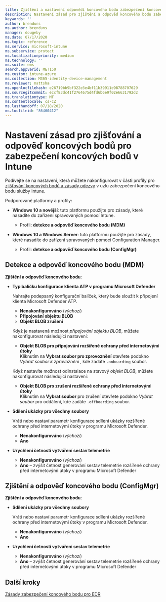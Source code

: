 ```yaml
---
title: Zjištění a nastavení odpovědí koncového bodu zabezpečení koncového bodu Intune | Microsoft Docs
description: Nastavení zásad pro zjištění a odpověď koncového bodu zabezpečení koncového bodu v Microsoft Intune
keywords: ''
author: brenduns
ms.author: brenduns
manager: dougeby
ms.date: 07/17/2020
ms.topic: reference
ms.service: microsoft-intune
ms.subservice: protect
ms.localizationpriority: medium
ms.technology: ''
ms.suite: ems
search.appverid: MET150
ms.custom: intune-azure
ms.collection: M365-identity-device-management
ms.reviewer: mattsha
ms.openlocfilehash: e26719bb9bf322e3e4bf11b39911e98788707629
ms.sourcegitcommit: eccf83dc41f2764675d4fd6b6e9f02e6631792d2
ms.translationtype: MT
ms.contentlocale: cs-CZ
ms.lasthandoff: 07/18/2020
ms.locfileid: "86460412"
---
```

# <a name="endpoint-detection-and-response-policy-settings-for-endpoint-security-in-intune"></a>Nastavení zásad pro zjišťování a odpověď koncových bodů pro zabezpečení koncových bodů v Intune

Podívejte se na nastavení, která můžete nakonfigurovat v části profily pro [zjišťování koncových bodů a zásady odezvy](../protect/endpoint-security-edr-policy.md) v uzlu zabezpečení koncového bodu služby Intune.

Podporované platformy a profily:

- **Windows 10 a novější**: tuto platformu použijte pro zásady, které nasadíte do zařízení spravovaných pomocí Intune.
  - Profil: **detekce a odpověď koncového bodu (MDM)**

- **Windows 10 a Windows Server**: tuto platformu použijte pro zásady, které nasadíte do zařízení spravovaných pomocí Configuration Manager.
  - Profil: **detekce a odpověď koncového bodu (ConfigMgr)**

## <a name="endpoint-detection-and-response-mdm"></a>Detekce a odpověď koncového bodu (MDM)

**Zjištění a odpověď koncového bodu**:

- **Typ balíčku konfigurace klienta ATP v programu Microsoft Defender**

  Nahrajte podepsaný konfigurační balíček, který bude sloužit k připojení klienta Microsoft Defender ATP.

  - **Nenakonfigurováno** (*výchozí*)
  - **Připojování objektu BLOB**  
  - **Objekt BLOB zrušení**  

  Když je nastavená možnost *připojování objektu BLOB*, můžete nakonfigurovat následující nastavení:

  - **Objekt BLOB pro připojování rozšířené ochrany před internetovými útoky**  
    Kliknutím na **Vybrat soubor pro zprovoznění** otevřete podokno *Vybrat soubor k zprovoznění* , kde zadáte `.onboarding` soubor.

  Když nastavíte možnost odinstalace na stavový *objekt BLOB*, můžete nakonfigurovat následující nastavení:
  
  - **Objekt BLOB pro zrušení rozšířené ochrany před internetovými útoky**  
     Kliknutím na **Vybrat soubor** pro zrušení otevřete podokno *Vybrat soubor* pro oddálení, kde zadáte `.offboarding` soubor.

- **Sdílení ukázky pro všechny soubory**  

  Vrátí nebo nastaví parametr konfigurace sdílení ukázky rozšířené ochrany před internetovými útoky v programu Microsoft Defender.  
  - **Nenakonfigurováno** (*výchozí*)
  - **Ano**

- **Urychlení četnosti vytváření sestav telemetrie**

  - **Nenakonfigurováno** (*výchozí*)
  - **Ano** – zvýšit četnost generování sestav telemetrie rozšířené ochrany před internetovými útoky v programu Microsoft Defender

## <a name="endpoint-detection-and-response-configmgr"></a>Zjištění a odpověď koncového bodu (ConfigMgr)

**Zjištění a odpověď koncového bodu**:

- **Sdílení ukázky pro všechny soubory**  

  Vrátí nebo nastaví parametr konfigurace sdílení ukázky rozšířené ochrany před internetovými útoky v programu Microsoft Defender.  
  - **Nenakonfigurováno** (*výchozí*)
  - **Ano**

- **Urychlení četnosti vytváření sestav telemetrie**

  - **Nenakonfigurováno** (*výchozí*)
  - **Ano** – zvýšit četnost generování sestav telemetrie rozšířené ochrany před internetovými útoky v programu Microsoft Defender

## <a name="next-steps"></a>Další kroky

[Zásady zabezpečení koncového bodu pro EDR](../protect/endpoint-security-edr-policy.md)
